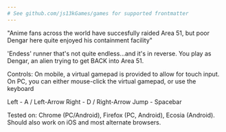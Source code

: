 ```yaml
---
# See github.com/js13kGames/games for supported frontmatter
---
```

"Anime fans across the world have succesfully raided Area 51, but poor Dengar here quite enjoyed his containment facility"

'Endess' runner that's not quite endless...and it's in reverse. You play as Dengar, an alien trying to get BACK into Area 51.

Controls:
On mobile, a virtual gamepad is provided to allow for touch input. On PC, you can either mouse-click the virtual gamepad, or use the keyboard

Left  - A / Left-Arrow
Right - D / Right-Arrow
Jump  - Spacebar

Tested on: Chrome (PC/Android), Firefox (PC, Android), Ecosia (Android). Should also work on iOS and most alternate browsers.